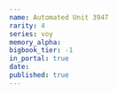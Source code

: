 ```yaml
---
name: Automated Unit 3947
rarity: 4
series: voy
memory_alpha:
bigbook_tier: -1
in_portal: true
date:
published: true
---
```



